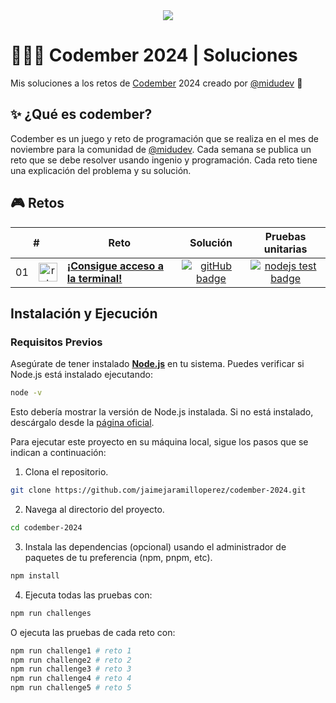 <div align="center">
  <a href="https://codember.dev">
    <img src="https://github.com/user-attachments/assets/7b2d9077-a170-4d52-bb6f-56d289fcd120" />
  </a>
</div>

# 👨🏻‍💻 Codember 2024 | Soluciones

Mis soluciones a los retos de [Codember](https://codember.dev) 2024 creado por [@midudev](https://github.com/midudev) 👾

## ✨ ¿Qué es codember?

Codember es un juego y reto de programación que se realiza en el mes de noviembre para la comunidad de [@midudev](https://github.com/midudev). Cada semana se publica un reto que se debe resolver usando ingenio y programación. Cada reto tiene una explicación del problema y su solución.

## 🎮 Retos

<table>
  <thead>
    <tr>
      <th align="center" colspan="2">#</th>
      <th align="center">Reto</th>
      <th align="center">Solución</th>
      <th align="center">Pruebas unitarias</th>
    </td>
  </thead>
  <tbody>
    <tr>
      <td align="center">01</td>
      <td align="center">
        <img src="https://github.com/user-attachments/assets/a4ac71b3-b8b2-4335-9b38-512c36e1e30a" alt="reto #01" width="30" height="30" />
      </td>
      <td>
        <a href="/src/challenge-01/README.md"><strong>¡Consigue acceso a la terminal!</strong></a>
      </td>
      <td align="center">
        <a href="/src/challenge-01/index.js">
          <img src="https://img.shields.io/badge/Código-181717?logo=github&logoColor=fff&style=flat-square" alt="gitHub badge" />
        </a>
      </td>
      <td align="center">
        <a href="/src/challenge-01/index.test.js">
          <img src="https://img.shields.io/badge/Pruebas-181717?logo=nodedotjs&logoColor=fff&color=000" alt="nodejs test badge" />
        </a>
      </td>
    </tr>
  </tbody>
</table>

## Instalación y Ejecución

### Requisitos Previos

Asegúrate de tener instalado [**Node.js**](https://nodejs.org/) en tu sistema. Puedes verificar si Node.js está instalado ejecutando:

```bash
node -v
```

Esto debería mostrar la versión de Node.js instalada. Si no está instalado, descárgalo desde la [página oficial](https://nodejs.org/).

Para ejecutar este proyecto en su máquina local, sigue los pasos que se indican a continuación:

1. Clona el repositorio.

```bash
git clone https://github.com/jaimejaramilloperez/codember-2024.git
```

2. Navega al directorio del proyecto.

```bash
cd codember-2024
```

3. Instala las dependencias (opcional) usando el administrador de paquetes de tu preferencia (npm, pnpm, etc).

```bash
npm install
```

4. Ejecuta todas las pruebas con:

```bash
npm run challenges
```

O ejecuta las pruebas de cada reto con:

```bash
npm run challenge1 # reto 1
npm run challenge2 # reto 2
npm run challenge3 # reto 3
npm run challenge4 # reto 4
npm run challenge5 # reto 5
```
